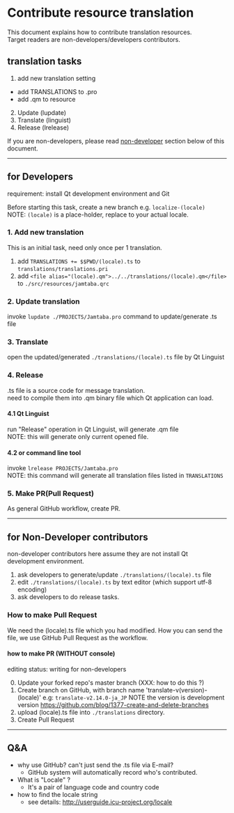# Contribute resource translation

This document explains how to contribute translation resources.  
Target readers are non-developers/developers contributors.  

## translation tasks

1. add new translation setting
  - add TRANSLATIONS to .pro
  - add .qm to resource
2. Update (lupdate)
3. Translate (linguist)
4. Release (lrelease)

If you are non-developers,
please read [non-developer](#non-developer) section below of this document.

----
## <a name="developer"> for Developers

requirement: install Qt development environment and Git

Before starting this task, create a new branch e.g. `localize-(locale)`  
NOTE: `(locale)` is a place-holder, replace to your actual locale.

### 1. Add new translation

This is an initial task, need only once per 1 translation.

1. add `TRANSLATIONS += $$PWD/(locale).ts` to `translations/translations.pri`
2. add `<file alias="(locale).qm">../../translations/(locale).qm</file>` to `./src/resources/jamtaba.qrc`

### 2. Update translation

invoke `lupdate ./PROJECTS/Jamtaba.pro` command to update/generate .ts file

### 3. Translate

open the updated/generated `./translations/(locale).ts` file by Qt Linguist

### 4. Release

.ts file is a source code for message translation.  
need to compile them into .qm binary file which Qt application can load.


#### 4.1 Qt Linguist

run "Release" operation in Qt Linguist, will generate .qm file  
NOTE: this will generate only current opened file.

#### 4.2 or command line tool

invoke `lrelease PROJECTS/Jamtaba.pro`  
NOTE: this command will generate all translation files listed in `TRANSLATIONS`


### 5. Make PR(Pull Request)

As general GitHub workflow, create PR.

----
## <a name="non-developer"> for Non-Developer contributors

non-developer contributors here
assume they are not install Qt development environment.

1. ask developers to generate/update `./translations/(locale).ts` file
2. edit `./translations/(locale).ts` by text editor (which support utf-8 encoding)
3. ask developers to do release tasks.

### How to make Pull Request

We need the (locale).ts file which you had modified.
How you can send the file, we use GitHub Pull Request as the workflow.


#### how to make PR (WITHOUT console)

editing status: writing for non-developers

0. Update your forked repo's master branch (XXX: how to do this ?)
1. Create branch on GitHub, with branch name 'translate-v(version)-(locale)'
   e.g: `translate-v2.14.0-ja_JP` NOTE the version is development version
   https://github.com/blog/1377-create-and-delete-branches
2. upload (locale).ts file into `./translations` directory.
3. Create Pull Request

----
## Q&A

- why use GitHub? can't just send the .ts file via E-mail?
  - GitHub system will automatically record who's contributed.
- What is "Locale" ?
  - It's a pair of language code and country code
- how to find the locale string
  - see details: http://userguide.icu-project.org/locale
